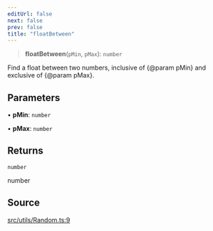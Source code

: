 ```yaml
---
editUrl: false
next: false
prev: false
title: "floatBetween"
---
```


> **floatBetween**(`pMin`, `pMax`): `number`

Find a float between two numbers, inclusive of {@param pMin} and exclusive of {@param pMax}.

## Parameters

• **pMin**: `number`

• **pMax**: `number`

## Returns

`number`

number

## Source

[src/utils/Random.ts:9](https://github.com/relishinc/dill-pixel/blob/543438455c9a47928084300159416186c2aa1095/src/utils/Random.ts#L9)
